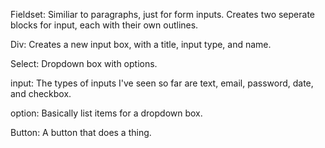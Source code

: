 Fieldset: Similiar to paragraphs, just for form inputs. Creates two seperate blocks for input, each with their own outlines.

Div: Creates a new input box, with a title, input type, and name.

Select: Dropdown box with options. 

input: The types of inputs I've seen so far are text, email, password, date, and checkbox. 

option: Basically list items for a dropdown box.

Button: A button that does a thing.